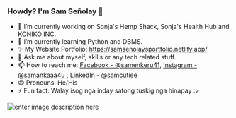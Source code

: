 <!--

**samankaaa4U/samankaaa4U** is a ✨ _special_ ✨ repository because its `README.md` (this file) appears on your GitHub profile.
Here are some ideas to get you started:

- 👯 I’m looking to collaborate on ...
- 🤔 I’m looking for help with ...

-->

### Howdy? I'm Sam Señolay 👋

- 🔭 I’m currently working on Sonja's Hemp Shack, Sonja's Health Hub and KONIKO INC.
- 🌱 I’m currently learning Python and DBMS.
- ✨ My Website Portfolio: https://samsenolaysportfolio.netlify.app/
- 💬 Ask me about myself, skills or any tech related stuff.
- 📫 How to reach me: [Facebook - @samenkeru41](https://www.facebook.com/samenkeru41), [Instagram - @samankaaa4u ](https://www.instagram.com/samankaaa4u/), [LinkedIn - @samcutiee](https://www.linkedin.com/in/samcutiee/)
- 😄 Pronouns: He/His
- ⚡ Fun fact: Walay isog nga inday satong tuskig nga hinapay :>

![enter image description here](https://github-readme-stats.vercel.app/api?username=samankaaa4U&&show_icons=true&title_color=ffffff&icon_color=bb2acf&text_color=daf7dc&bg_color=151515&theme=radical)
